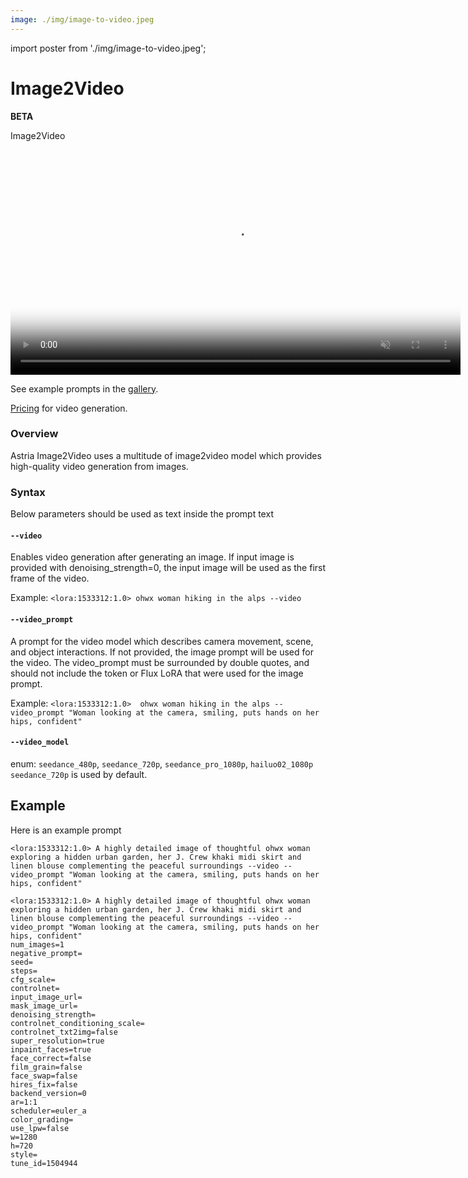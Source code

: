 ```yaml
---
image: ./img/image-to-video.jpeg
---
```

import poster from './img/image-to-video.jpeg';

# Image2Video

**BETA**

<div style={{ display: "grid", gridTemplateColumns: '1fr', gap: '1.5rem' }}>
<div>
<figcaption>Image2Video</figcaption>

<video height="360" alt="Image2Video" autoPlay muted loop playsInline src="https://mp.astria.ai/fw8jm61tk4u6dat7z5sunqp47vys" poster={poster}></video>
</div>
</div>


See example prompts in the [gallery](https://www.astria.ai/gallery?branch=flux1&is_video=true). 

[Pricing](https://www.astria.ai/pricing/video) for video generation.


### Overview

Astria Image2Video uses a multitude of image2video model which provides high-quality video generation from images. 

### Syntax

Below parameters should be used as text inside the prompt text

#### `--video`
Enables video generation after generating an image. If input image is provided with denoising_strength=0, the input image will be used as the first frame of the video.

Example: `<lora:1533312:1.0> ohwx woman hiking in the alps --video`

#### `--video_prompt`
A prompt for the video model which describes camera movement, scene, and object interactions. If not provided, the image prompt will be used for the video. The video_prompt must be surrounded by double quotes, and should not include the token or Flux LoRA that were used for the image prompt.

Example: `<lora:1533312:1.0>  ohwx woman hiking in the alps --video_prompt "Woman looking at the camera, smiling, puts hands on her hips, confident"`

#### `--video_model`
enum: `seedance_480p`, `seedance_720p`, `seedance_pro_1080p`, `hailuo02_1080p`
`seedance_720p` is used by default.

## Example

Here is an example prompt

`<lora:1533312:1.0> A highly detailed image of thoughtful ohwx woman exploring a hidden urban garden, her J. Crew khaki midi skirt and linen blouse complementing the peaceful surroundings --video --video_prompt "Woman looking at the camera, smiling, puts hands on her hips, confident"`

```text
<lora:1533312:1.0> A highly detailed image of thoughtful ohwx woman exploring a hidden urban garden, her J. Crew khaki midi skirt and linen blouse complementing the peaceful surroundings --video --video_prompt "Woman looking at the camera, smiling, puts hands on her hips, confident"
num_images=1
negative_prompt=
seed=
steps=
cfg_scale=
controlnet=
input_image_url=
mask_image_url=
denoising_strength=
controlnet_conditioning_scale=
controlnet_txt2img=false
super_resolution=true
inpaint_faces=true
face_correct=false
film_grain=false
face_swap=false
hires_fix=false
backend_version=0
ar=1:1
scheduler=euler_a
color_grading=
use_lpw=false
w=1280
h=720
style=
tune_id=1504944
```
